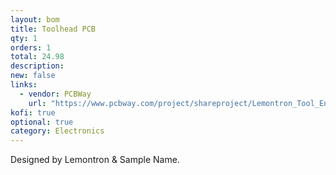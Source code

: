 ```yaml
---
layout: bom
title: Toolhead PCB
qty: 1
orders: 1
total: 24.98
description: 
new: false
links: 
  - vendor: PCBWay
    url: "https://www.pcbway.com/project/shareproject/Lemontron_Tool_End_Breakout_Board_f0f9f248.html"
kofi: true
optional: true
category: Electronics
---
```


Designed by Lemontron & Sample Name.